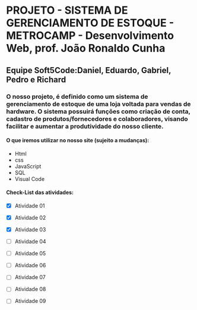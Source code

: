 # PROJETO - SISTEMA DE GERENCIAMENTO DE ESTOQUE - METROCAMP - Desenvolvimento Web, prof. João Ronaldo Cunha
## Equipe Soft5Code:Daniel, Eduardo, Gabriel, Pedro e Richard
### O nosso projeto, é definido como um sistema de gerenciamento de estoque de uma loja voltada para vendas de hardware. O sistema possuirá funções como criação de conta, cadastro de produtos/fornecedores e colaboradores, visando facilitar e aumentar a produtividade do nosso cliente.

#### O que iremos utilizar no nosso site (sujeito a mudanças):
- Html
- css
- JavaScript
- SQL
- Visual Code
  
#### Check-List das atividades:
- [x] Atividade 01
- [x] Atividade 02
- [x] Atividade 03
- [ ] Atividade 04
- [ ] Atividade 05
- [ ] Atividade 06
- [ ] Atividade 07
- [ ] Atividade 08
- [ ] Atividade 09





        
